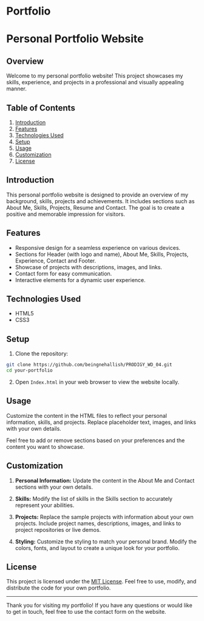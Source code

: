 # Portfolio

# Personal Portfolio Website

## Overview

Welcome to my personal portfolio website! This project showcases my skills, experience, and projects in a professional and visually appealing manner.

## Table of Contents

1. [Introduction](#introduction)
2. [Features](#features)
3. [Technologies Used](#technologies-used)
4. [Setup](#setup)
5. [Usage](#usage)
6. [Customization](#customization)
7. [License](#license)

## Introduction

This personal portfolio website is designed to provide an overview of my background, skills, projects and achievements. It includes sections such as About Me, Skills, Projects, Resume and Contact. The goal is to create a positive and memorable impression for visitors.

## Features

- Responsive design for a seamless experience on various devices.
- Sections for Header (with logo and name), About Me, Skills, Projects, Experience, Contact and Footer.
- Showcase of projects with descriptions, images, and links.
- Contact form for easy communication.
- Interactive elements for a dynamic user experience.

## Technologies Used

- HTML5
- CSS3

## Setup

1. Clone the repository:

```bash
git clone https://github.com/beingnehallish/PRODIGY_WD_04.git
cd your-portfolio
```

2. Open `Index.html` in your web browser to view the website locally.

## Usage

Customize the content in the HTML files to reflect your personal information, skills, and projects. Replace placeholder text, images, and links with your own details.

Feel free to add or remove sections based on your preferences and the content you want to showcase.

## Customization

1. **Personal Information:** Update the content in the About Me and Contact sections with your own details.

2. **Skills:** Modify the list of skills in the Skills section to accurately represent your abilities.

3. **Projects:** Replace the sample projects with information about your own projects. Include project names, descriptions, images, and links to project repositories or live demos.

4. **Styling:** Customize the styling to match your personal brand. Modify the colors, fonts, and layout to create a unique look for your portfolio.

## License

This project is licensed under the [MIT License](LICENSE). Feel free to use, modify, and distribute the code for your own portfolio.

---

Thank you for visiting my portfolio! If you have any questions or would like to get in touch, feel free to use the contact form on the website.

